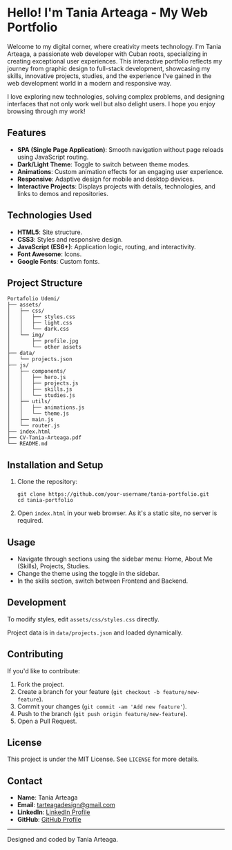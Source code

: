 # Hello! I'm Tania Arteaga - My Web Portfolio

Welcome to my digital corner, where creativity meets technology. I'm Tania Arteaga, a passionate web developer with Cuban roots, specializing in creating exceptional user experiences. This interactive portfolio reflects my journey from graphic design to full-stack development, showcasing my skills, innovative projects, studies, and the experience I've gained in the web development world in a modern and responsive way.

I love exploring new technologies, solving complex problems, and designing interfaces that not only work well but also delight users. I hope you enjoy browsing through my work!

## Features

- **SPA (Single Page Application)**: Smooth navigation without page reloads using JavaScript routing.
- **Dark/Light Theme**: Toggle to switch between theme modes.
- **Animations**: Custom animation effects for an engaging user experience.
- **Responsive**: Adaptive design for mobile and desktop devices.
- **Interactive Projects**: Displays projects with details, technologies, and links to demos and repositories.

## Technologies Used

- **HTML5**: Site structure.
- **CSS3**: Styles and responsive design.
- **JavaScript (ES6+)**: Application logic, routing, and interactivity.
- **Font Awesome**: Icons.
- **Google Fonts**: Custom fonts.

## Project Structure

```
Portafolio Udemi/
├── assets/
│   ├── css/
│   │   ├── styles.css
│   │   ├── light.css
│   │   └── dark.css
│   └── img/
│       ├── profile.jpg
│       └── other assets
├── data/
│   └── projects.json
├── js/
│   ├── components/
│   │   ├── hero.js
│   │   ├── projects.js
│   │   ├── skills.js
│   │   └── studies.js
│   ├── utils/
│   │   ├── animations.js
│   │   └── theme.js
│   ├── main.js
│   └── router.js
├── index.html
├── CV-Tania-Arteaga.pdf
└── README.md
```

## Installation and Setup

1. Clone the repository:
   ```
   git clone https://github.com/your-username/tania-portfolio.git
   cd tania-portfolio
   ```

2. Open `index.html` in your web browser. As it's a static site, no server is required.

## Usage

- Navigate through sections using the sidebar menu: Home, About Me (Skills), Projects, Studies.
- Change the theme using the toggle in the sidebar.
- In the skills section, switch between Frontend and Backend.

## Development

To modify styles, edit `assets/css/styles.css` directly.

Project data is in `data/projects.json` and loaded dynamically.

## Contributing

If you'd like to contribute:
1. Fork the project.
2. Create a branch for your feature (`git checkout -b feature/new-feature`).
3. Commit your changes (`git commit -am 'Add new feature'`).
4. Push to the branch (`git push origin feature/new-feature`).
5. Open a Pull Request.

## License

This project is under the MIT License. See `LICENSE` for more details.

## Contact

- **Name**: Tania Arteaga
- **Email**: tarteagadesign@gmail.com
- **LinkedIn**: [LinkedIn Profile](https://www.linkedin.com/)
- **GitHub**: [GitHub Profile](https://github.com/)

---

Designed and coded by Tania Arteaga.